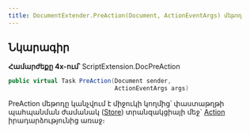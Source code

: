 ```yaml
---
title: DocumentExtender.PreAction(Document, ActionEventArgs) մեթոդ
---
```


## Նկարագիր

**Համարժեքը 4x-ում՝** ScriptExtension.DocPreAction

```c#
public virtual Task PreAction(Document sender, 
                              ActionEventArgs args)
```

PreAction մեթոդը կանչվում է միջուկի կողմից՝ փաստաթղթի պահպանման ժամանակ ([Store](https://armsoft.github.io/as4x-docs/HTM/ProgrGuide/Functions/ASDOC/Store.html)) տրանզակցիայի մեջ` [Action](https://armsoft.github.io/as4x-docs/HTM/ProgrGuide/ScriptProcs/Action.html) իրադարձությունից առաջ։


